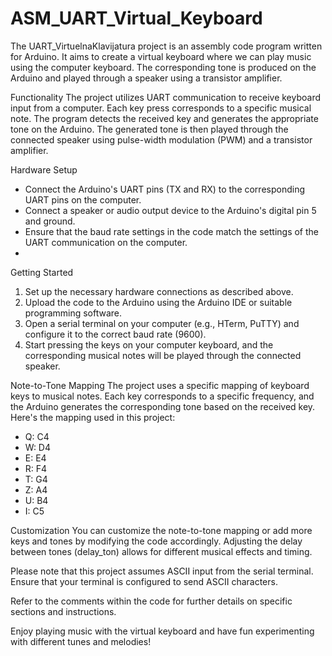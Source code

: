 # ASM_UART_Virtual_Keyboard

The UART_VirtuelnaKlavijatura project is an assembly code program written for Arduino. 
It aims to create a virtual keyboard where we can play music using the computer keyboard. 
The corresponding tone is produced on the Arduino and played through a speaker using 
a transistor amplifier.

Functionality
The project utilizes UART communication to receive keyboard input from a computer. 
Each key press corresponds to a specific musical note. The program detects the received key
and generates the appropriate tone on the Arduino. The generated tone is then played 
through the connected speaker using pulse-width modulation (PWM) and a transistor amplifier.

Hardware Setup
- Connect the Arduino's UART pins (TX and RX) to the corresponding UART pins on the computer.
- Connect a speaker or audio output device to the Arduino's digital pin 5 and ground.
- Ensure that the baud rate settings in the code match the settings of the UART communication on the computer.
- 
Getting Started
1. Set up the necessary hardware connections as described above.
2. Upload the code to the Arduino using the Arduino IDE or suitable programming software.
3. Open a serial terminal on your computer (e.g., HTerm, PuTTY) and configure it to the correct baud rate (9600).
4. Start pressing the keys on your computer keyboard, and the corresponding musical notes will be played through 
the connected speaker.

Note-to-Tone Mapping
The project uses a specific mapping of keyboard keys to musical notes. Each key corresponds to a specific frequency,
and the Arduino generates the corresponding tone based on the received key. Here's the mapping used in this project:

- Q: C4
- W: D4
- E: E4
- R: F4
- T: G4
- Z: A4
- U: B4
- I: C5

Customization
You can customize the note-to-tone mapping or add more keys and tones by modifying the code 
accordingly. Adjusting the delay between tones (delay_ton) allows for different musical effects and timing.

Please note that this project assumes ASCII input from the serial terminal. Ensure that your terminal is 
configured to send ASCII characters.

Refer to the comments within the code for further details on specific sections and instructions.

Enjoy playing music with the virtual keyboard and have fun experimenting with different tunes and melodies!

